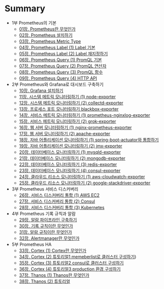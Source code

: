 # Summary

* 1부 Prometheus의 기본
  * [01장. Prometheus란 무엇인가](./part1/01_what_is_prometheus/README.md)
  * [02장. Prometheus 설치하기](./part1/02_install_prometheus/README.md)
  * [03장. Prometheus Metric Type](./part1/03_prometheus_metric_type/README.md)
  * [04장. Prometheus Label (1) Label 기본](./part1/04_prometheus_label_01/README.md)
  * [05장. Prometheus Label (2) Label 재지정하기](./part1/05_prometheus_label_02/README.md)
  * [06장. Prometheus Query (1) PromQL 기본](./part1/06_prometheus_query_01/README.md)
  * [07장. Prometheus Query (2) PromQL 연산자](./part1/07_prometheus_query_02/README.md)
  * [08장. Prometheus Query (3) PromQL 함수](./part1/08_prometheus_query_03/README.md)
  * [09장. Prometheus Query (4) HTTP API](./part1/09_prometheus_query_04/README.md)
* 2부 Prometheus와 Grafana로 대시보드 구축하기
  * [10장. Grafana 설치하기]()
  * [11장. 시스템 메트릭 모니터링하기 (1) node-exporter]()
  * [12장. 시스템 메트릭 모니터링하기 (2) collectd-exporter]()
  * [13장. 프로세스 포트 모니터링하기 blackbox-exporter]()
  * [14장. 서비스 메트릭 모니터링하기 (1) prometheus-nginxlog-exporter]()
  * [15장. 서비스 메트릭 모니터링하기 (2) grok-exporter]()
  * [16장. 웹 서버 모니터링하기 (1) nginx-prometheus-exporter]()
  * [17장. 웹 서버 모니터링하기 (2) apache-exporter]()
  * [18장. 자바 어플리케이션 모니터링하기 (1) spring-boot-actuator와 통합하기]()
  * [19장. 자바 어플리케이션 모니터링하기 (2) jmx-exporter]()
  * [20장. 데이터베이스 모니터링하기 (1) mysqld-exporter]()
  * [21장. 데이터베이스 모니터링하기 (2) mongodb-exporter]()
  * [22장. 데이터베이스 모니터링하기 (3) redis-exporter]()
  * [23장. 데이터베이스 모니터링하기 (4) consul-exporter]()
  * [24장. 클라우드 리소스 모니터링하기 (1) aws-cloudwatch-exporter]()
  * [25장. 클라우드 리소스 모니터링하기 (2) google-stackdriver-exporter]()
* 3부 Prometheus 서비스 디스커버리
  * [26장. 서비스 디스커버리 통합 (1) AWS EC2]()
  * [27장. 서비스 디스커버리 통합 (2) Consul]()
  * [28장. 서비스 디스커버리 통합 (3) Kubernetes]()
* 4부 Prometheus 기록 규칙과 알람
  * [29장. 알람 파이프라인 구축하기](./part4/01_build_alert_pipeline/README.md)
  * [30장. 기록 규칙이란 무엇인가](./part4/02_recording_rule/README.md)
  * [31장. 알람 규칙이란 무엇인가](./part4/03_alert_rule/README.md)
  * [32장. Alertmanager란 무엇인가](./part4/04_alertmanager/README.md)
* 5부 Prometheus HA
  * [33장. Cortex (1) Cortex란 무엇인가]()
  * [34장. Cortex (2) 튜토리얼1 memeberlist로 클러스터 구성하기]())
  * [35장. Cortex (3) 튜토리얼2 consul로 클러스터 구성하기]()
  * [36장. Cortex (4) 튜토리얼3 production 환경 구성하기]()
  * [37장. Thanos (1) Thanos란 무엇인가]()
  * [38장. Thanos (2) 튜토리얼]()